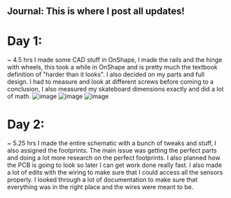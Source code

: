 ## Journal: This is where I post all updates!

# Day 1:
~ 4.5 hrs
I made some CAD stuff in OnShape, I made the rails and the hinge with wheels, this took a while in OnShape and is pretty much the textbook definition of "harder than it looks". I also decided on my parts and full design. I had to measure and look at different screws before coming to a conclusion, I also measured my skateboard dimensions exactly and did a lot of math. ![image](https://github.com/user-attachments/assets/9870e610-06cf-48e0-83f9-0a7853ed46b5) ![image](https://github.com/user-attachments/assets/cdd1107d-787a-4e14-af93-58a5deb9090d) ![image](https://github.com/user-attachments/assets/1db342b4-5084-424b-9297-d9374f8e111f)

# Day 2:
~ 5.25 hrs
I made the entire schematic with a bunch of tweaks and stuff, I also assigned the footprints. The main issue was getting the perfect parts and doing a lot more research on the perfect footprints. I also planned how the PCB is going to look so later I can get work done really fast.  I also made a lot of edits with the wiring to make sure that I could access all the sensors properly. I looked through a lot of documentation to make sure that everything was in the right place and the wires were meant to be.

